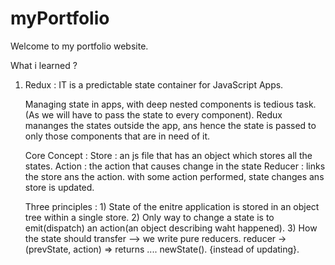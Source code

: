 # myPortfolio

Welcome to my portfolio website.

What i learned ?

1. Redux : IT is a predictable state container for JavaScript Apps.

   Managing state in apps, with deep nested components is tedious task.(As we will have to pass the state to every component). Redux mananges the states outside the app, ans hence the state is passed to only those components that are in need of it.

   Core Concept : 
        Store : an js file that has an object which stores all the states.
        Action : the action that causes change in the state 
        Reducer : links the store ans the action. with some action performed, state changes ans store is updated.

    Three principles : 
        1) State of the enitre application is stored in an object tree within a single store.
        2) Only way to change a state is to emit(dispatch) an action(an object describing waht happened).
        3) How the state should transfer --> we write pure reducers.
            reducer -> (prevState, action) => returns .... newState(). {instead of updating}.
